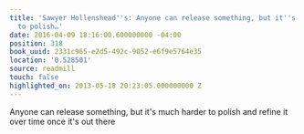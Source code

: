 ```yaml
---
title: 'Sawyer Hollenshead''s: Anyone can release something, but it''s much harder
  to polish…'
date: 2016-04-09 18:16:00.600000000 -04:00
position: 318
book_uuid: 2331c965-e2d5-492c-9052-e6f9e5764e35
location: '0.528501'
source: readmill
touch: false
highlighted_on: 2013-05-18 20:23:05.000000000 Z
---
```


Anyone can release something, but it's much harder to polish and refine it over time once it's out there